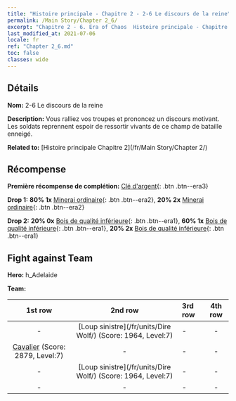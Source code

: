 ```yaml
---
title: "Histoire principale - Chapitre 2 - 2-6 Le discours de la reine"
permalink: /Main Story/Chapter 2_6/
excerpt: "Chapitre 2 - 6. Era of Chaos  Histoire principale - Chapitre 2_6. 2-6 Le discours de la reine"
last_modified_at: 2021-07-06
locale: fr
ref: "Chapter 2_6.md"
toc: false
classes: wide
---
```


## Détails

 **Nom:** 2-6 Le discours de la reine

 **Description:** Vous ralliez vos troupes et prononcez un discours motivant. Les soldats reprennent espoir de ressortir vivants de ce champ de bataille enneigé.

 **Related to:** [Histoire principale Chapitre 2](/fr/Main Story/Chapter 2/)

## Récompense

 **Première récompense de complétion:** [Clé d'argent](/ItemsFR/con_693/){: .btn .btn--era3}

 **Drop 1:** **80% 1x** [Minerai ordinaire](/ItemsFR/mat_6/){: .btn .btn--era2}, **20% 2x** [Minerai ordinaire](/ItemsFR/mat_6/){: .btn .btn--era2}

 **Drop 2:** **20% 0x** [Bois de qualité inférieure](/ItemsFR/mat_1/){: .btn .btn--era1}, **60% 1x** [Bois de qualité inférieure](/ItemsFR/mat_1/){: .btn .btn--era1}, **20% 2x** [Bois de qualité inférieure](/ItemsFR/mat_1/){: .btn .btn--era1}


## Fight against Team
 **Hero:** h_Adelaide

 **Team:**


  | 1st row | 2nd row | 3rd row | 4th row |
  |:----:|:----:|:----|:----:|
  | - | [Loup sinistre](/fr/units/Dire Wolf/) (Score: 1964, Level:7)  | - | - |
  | [Cavalier](/fr/units/Cavalier/) (Score: 2879, Level:7)  | - | - | - |
  | - | [Loup sinistre](/fr/units/Dire Wolf/) (Score: 1964, Level:7)  | - | - |
  | - | - | - | - |


